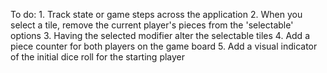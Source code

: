 To do:
    1. Track state or game steps across the application
    2. When you select a tile, remove the current player's pieces from the 'selectable' options
    3. Having the selected modifier alter the selectable tiles
    4. Add a piece counter for both players on the game board
    5. Add a visual indicator of the initial dice roll for the starting player
